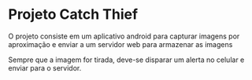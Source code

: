 # Projeto Catch Thief

O projeto consiste em um aplicativo android para capturar imagens por aproximação e enviar a um servidor web para armazenar as imagens

Sempre que a imagem for tirada, deve-se disparar um alerta no celular e enviar para o servidor.
